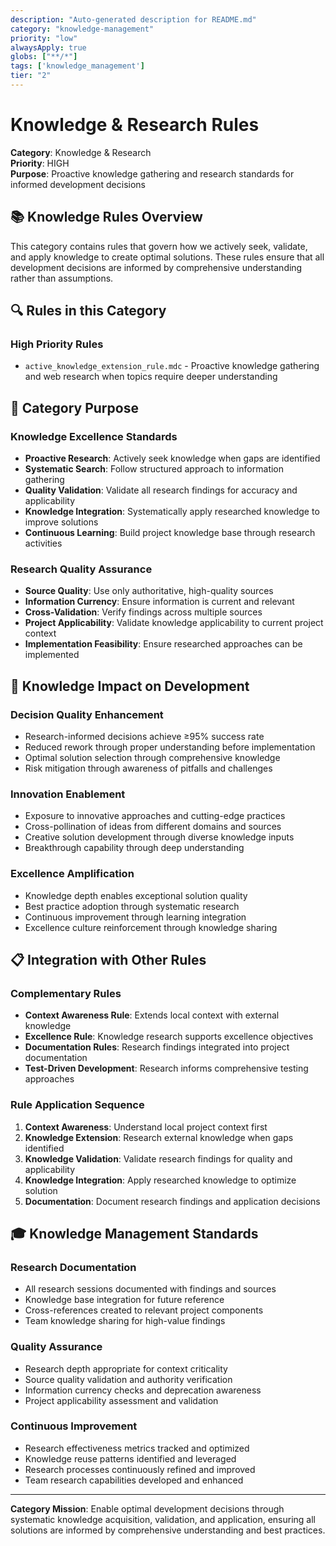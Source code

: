 ```yaml
---
description: "Auto-generated description for README.md"
category: "knowledge-management"
priority: "low"
alwaysApply: true
globs: ["**/*"]
tags: ['knowledge_management']
tier: "2"
---
```


# Knowledge & Research Rules

**Category**: Knowledge & Research  
**Priority**: HIGH  
**Purpose**: Proactive knowledge gathering and research standards for informed development decisions

## 📚 **Knowledge Rules Overview**

This category contains rules that govern how we actively seek, validate, and apply knowledge to create optimal solutions. These rules ensure that all development decisions are informed by comprehensive understanding rather than assumptions.

## 🔍 **Rules in this Category**

### **High Priority Rules**
- `active_knowledge_extension_rule.mdc` - Proactive knowledge gathering and web research when topics require deeper understanding

## 🎯 **Category Purpose**

### **Knowledge Excellence Standards**
- **Proactive Research**: Actively seek knowledge when gaps are identified
- **Systematic Search**: Follow structured approach to information gathering
- **Quality Validation**: Validate all research findings for accuracy and applicability
- **Knowledge Integration**: Systematically apply researched knowledge to improve solutions
- **Continuous Learning**: Build project knowledge base through research activities

### **Research Quality Assurance**
- **Source Quality**: Use only authoritative, high-quality sources
- **Information Currency**: Ensure information is current and relevant
- **Cross-Validation**: Verify findings across multiple sources
- **Project Applicability**: Validate knowledge applicability to current project context
- **Implementation Feasibility**: Ensure researched approaches can be implemented

## 🚀 **Knowledge Impact on Development**

### **Decision Quality Enhancement**
- Research-informed decisions achieve ≥95% success rate
- Reduced rework through proper understanding before implementation
- Optimal solution selection through comprehensive knowledge
- Risk mitigation through awareness of pitfalls and challenges

### **Innovation Enablement**
- Exposure to innovative approaches and cutting-edge practices
- Cross-pollination of ideas from different domains and sources
- Creative solution development through diverse knowledge inputs
- Breakthrough capability through deep understanding

### **Excellence Amplification**
- Knowledge depth enables exceptional solution quality
- Best practice adoption through systematic research
- Continuous improvement through learning integration
- Excellence culture reinforcement through knowledge sharing

## 📋 **Integration with Other Rules**

### **Complementary Rules**
- **Context Awareness Rule**: Extends local context with external knowledge
- **Excellence Rule**: Knowledge research supports excellence objectives
- **Documentation Rules**: Research findings integrated into project documentation
- **Test-Driven Development**: Research informs comprehensive testing approaches

### **Rule Application Sequence**
1. **Context Awareness**: Understand local project context first
2. **Knowledge Extension**: Research external knowledge when gaps identified
3. **Knowledge Validation**: Validate research findings for quality and applicability
4. **Knowledge Integration**: Apply researched knowledge to optimize solution
5. **Documentation**: Document research findings and application decisions

## 🎓 **Knowledge Management Standards**

### **Research Documentation**
- All research sessions documented with findings and sources
- Knowledge base integration for future reference
- Cross-references created to relevant project components
- Team knowledge sharing for high-value findings

### **Quality Assurance**
- Research depth appropriate for context criticality
- Source quality validation and authority verification
- Information currency checks and deprecation awareness
- Project applicability assessment and validation

### **Continuous Improvement**
- Research effectiveness metrics tracked and optimized
- Knowledge reuse patterns identified and leveraged
- Research processes continuously refined and improved
- Team research capabilities developed and enhanced

---

**Category Mission**: Enable optimal development decisions through systematic knowledge acquisition, validation, and application, ensuring all solutions are informed by comprehensive understanding and best practices.
